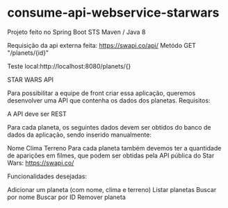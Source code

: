 # consume-api-webservice-starwars

Projeto feito no Spring Boot STS
Maven /
Java 8

Requisição da api externa feita: https://swapi.co/api/
Metódo GET "/planets/{id}"

Teste local:http://localhost:8080/planets/{}

STAR WARS API

Para possibilitar a equipe de front criar essa aplicação, queremos desenvolver uma API que contenha os dados dos planetas. Requisitos:

A API deve ser REST

Para cada planeta, os seguintes dados devem ser obtidos do banco de dados da aplicação, sendo inserido manualmente:

Nome
Clima
Terreno
Para cada planeta também devemos ter a quantidade de aparições em filmes, que podem ser obtidas pela API pública do Star Wars: https://swapi.co/

Funcionalidades desejadas:

 Adicionar um planeta (com nome, clima e terreno)
 Listar planetas
 Buscar por nome
 Buscar por ID
 Remover planeta

